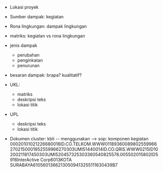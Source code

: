 

- Lokasi proyek
- Sumber dampak: kegiatan
- Rona lingkungan: dampak lingkungan
- matriks:
  kegiatan vs rona lingkungan
- jenis dampak
  - perubahan
  - penginkatan
  - penurunan
- besaran dampak: brapa? kualitatif?
- UKL:
  - matriks
  - deskripsi teks
  - lokasi titik
- UPL
  - deskripsi teks
  - lokasi titik

- Dokumen
  cluster: kbli -- menggunakan --> sop: komponen kegiatan
00020101021226680016ID.CO.TELKOM.WWW011893600898025599662702150001952559966270303UMI51440014ID.CO.QRIS.WWW0215ID10200211817450303UMI520457325303360540825578.005502015802ID5916InterActive Corp6013KOTA SURABAYA61056013662130509413255111630439B7  